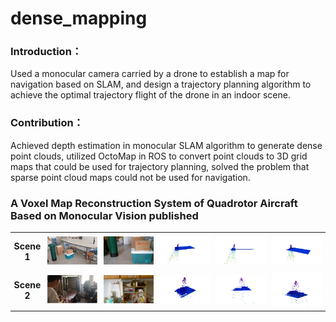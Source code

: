# dense_mapping

### Introduction：
Used a monocular camera carried by a drone to establish a map for navigation based on SLAM, and design a trajectory planning algorithm to achieve the optimal trajectory flight of the drone in an indoor scene.

### Contribution：
Achieved depth estimation in monocular SLAM algorithm to generate dense point clouds, utilized OctoMap in ROS to convert point clouds to 3D grid maps that could be used for trajectory planning, solved the problem that sparse point cloud maps could not be used for navigation.

### A Voxel Map Reconstruction System of Quadrotor Aircraft Based on Monocular Vision published

<table style="width:100%; border-collapse: collapse;">
  <tr>
    <td style="padding:5px; text-align:center; vertical-align:middle;"><strong>Scene 1</strong><br></td>
    <td style="padding:5px; text-align:center;"><img src="https://github.com/Burger-Z/Dense_mapping/blob/main/Figures/figure11.png" alt="图片1" style="max-width:100%; height:auto;"></td>
    <td style="padding:5px; text-align:center;"><img src="https://github.com/Burger-Z/Dense_mapping/blob/main/Figures/figure12.png" alt="图片2" style="max-width:100%; height:auto;"></td>
    <td style="padding:5px; text-align:center;"><img src="https://github.com/Burger-Z/Dense_mapping/blob/main/Figures/figure13.png" alt="图片3" style="max-width:100%; height:auto;"></td>
    <td style="padding:5px; text-align:center;"><img src="https://github.com/Burger-Z/Dense_mapping/blob/main/Figures/figure14.png" alt="图片4" style="max-width:100%; height:auto;"></td>
    <td style="padding:5px; text-align:center;"><img src="https://github.com/Burger-Z/Dense_mapping/blob/main/Figures/figure15.png" alt="图片5" style="max-width:100%; height:auto;"></td>
    
  </tr>
  <tr>
    <td style="padding:5px; text-align:center; vertical-align:middle;"><strong>Scene 2</strong><br></td>
    <td style="padding:5px; text-align:center;"><img src="https://github.com/Burger-Z/Dense_mapping/blob/main/Figures/figure21.png" alt="图片7" style="max-width:100%; height:auto;"></td>
    <td style="padding:5px; text-align:center;"><img src="https://github.com/Burger-Z/Dense_mapping/blob/main/Figures/figure22.png" alt="图片8" style="max-width:100%; height:auto;"></td>
    <td style="padding:5px; text-align:center;"><img src="https://github.com/Burger-Z/Dense_mapping/blob/main/Figures/figure23.png" alt="图片9" style="max-width:100%; height:auto;"></td>
    <td style="padding:5px; text-align:center;"><img src="https://github.com/Burger-Z/Dense_mapping/blob/main/Figures/figure24.png" alt="图片10" style="max-width:100%; height:auto;"></td>
    <td style="padding:5px; text-align:center;"><img src="https://github.com/Burger-Z/Dense_mapping/blob/main/Figures/figure25.png" alt="图片11" style="max-width:100%; height:auto;"></td>
  </tr>
</table>
